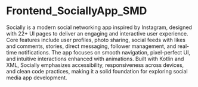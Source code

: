 # Frontend_SociallyApp_SMD

Socially is a modern social networking app inspired by Instagram, designed with 22+ UI pages to deliver an engaging and interactive user experience. Core features include user profiles, photo sharing, social feeds with likes and comments, stories, direct messaging, follower management, and real-time notifications. The app focuses on smooth navigation, pixel-perfect UI, and intuitive interactions enhanced with animations. Built with Kotlin and XML, Socially emphasizes accessibility, responsiveness across devices, and clean code practices, making it a solid foundation for exploring social media app development.
